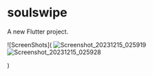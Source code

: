 # soulswipe

A new Flutter project.

![ScreenShots](
![Screenshot_20231215_025919](https://github.com/myselfrohit51/soulswipe/assets/95743358/c62cbeb9-3d39-47b0-8ddf-faed58a5452b)
![Screenshot_20231215_025928](https://github.com/myselfrohit51/soulswipe/assets/95743358/1a1057ae-c25b-4a53-bf9c-b8d2473e4051)

)
